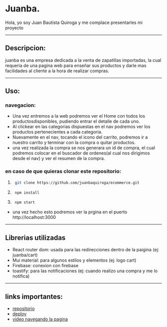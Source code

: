 # Juanba.

Hola, yo soy Juan Bautista Quiroga y me complace presentarles mi proyecto 

---

## Descripcion:
juanba es una empresa dedicada a la venta de zapatillas importadas, la cual requeria de una pagina web para enseñar sus productos y darle mas facilidades al cliente a la hora de realizar compras.

---


## Uso:
  ### navegacion:
  - Una vez entremos a la web podremos ver el Home con todos los productosdisponibles, pudiendo entrar el detalle de cada uno.
  - Al clickear en las categorias dispuestas en el nav podremos ver los productos pertenecientes a cada categoria.
  - Nuevamente en el nav, tocando el icono del carrito, podremos ir a nuestro carrito y terminar con la compra o quitar productos.
  - una vez realizada la compra se nos generara un id de compra, el cual podremos colocar en el buscador de ordenes(al cual nos dirigimos desde el nav) y ver el resumen de la compra.
  ### en caso de que quieras clonar este repositorio:
  1. ```bash
      git clone https://github.com/juanbaquiroga/ecommerce.git
      ```
  2. ```bash
      npm install
      ```
  3. ```bash
      npm start
      ```
  - una vez hecho esto podremos ver la prgina en el puerto http://localhost:3000
  ---

## Librerias utilizadas
  - React router dom: usada para las redirecciones dentro de la paigina (ej: juanba/cart)
  - Mui material: para algunos estilos y elementos (ej: logo cart)
  - Firebase: conexion con firebase
  - toastify: para las notificaciones (ej: cuando realizo una compra y me lo notifica)

---

## links importantes:
  - [repositorio](https://github.com/juanbaquiroga/react)
  - [deploy](https://juanba-juanbaquiroga.vercel.app/)
  - [video navegando la pagina](https://www.icloud.com/iclouddrive/0a4AhoiA4inRCTM4oU-CYW6Zg#Grabacio%CC%81n_de_pantalla_2022-10-30_a_la(s)_15.28.06)
